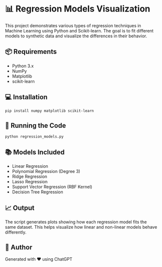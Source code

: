 <!DOCTYPE html>
<html lang="en">
<body>

  <h1>📊 Regression Models Visualization</h1>

  <p>This project demonstrates various types of regression techniques in Machine Learning using Python and Scikit-learn. The goal is to fit different models to synthetic data and visualize the differences in their behavior.</p>

  <h2>📦 Requirements</h2>
  <ul>
    <li>Python 3.x</li>
    <li>NumPy</li>
    <li>Matplotlib</li>
    <li>scikit-learn</li>
  </ul>

  <h2>💻 Installation</h2>
  <pre><code>pip install numpy matplotlib scikit-learn</code></pre>

  <h2>🚀 Running the Code</h2>
  <pre><code>python regression_models.py</code></pre>

  <h2>📚 Models Included</h2>
  <ul>
    <li>Linear Regression</li>
    <li>Polynomial Regression (Degree 3)</li>
    <li>Ridge Regression</li>
    <li>Lasso Regression</li>
    <li>Support Vector Regression (RBF Kernel)</li>
    <li>Decision Tree Regression</li>
  </ul>

  <h2>📈 Output</h2>
  <p>The script generates plots showing how each regression model fits the same dataset. This helps visualize how linear and non-linear models behave differently.</p>

  <h2>🧠 Author</h2>
  <p>Generated with ❤️ using ChatGPT</p>

</body>
</html>
